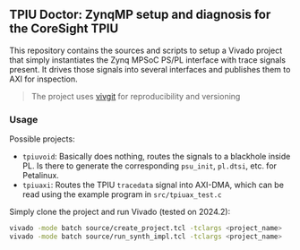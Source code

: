 ## TPIU Doctor: ZynqMP setup and diagnosis for the CoreSight TPIU

This repository contains the sources and scripts to setup a Vivado project that simply instantiates the Zynq MPSoC PS/PL interface with trace signals present. It drives those signals into several interfaces and publishes them to AXI for inspection.

> The project uses [vivgit](https://github.com/QDucasse/vivgit) for reproducibility and versioning

### Usage

Possible projects:
- `tpiuvoid`: Basically does nothing, routes the signals to a blackhole inside PL. Is there to generate the corresponding `psu_init`, `pl.dtsi`, etc. for Petalinux.
- `tpiuaxi`: Routes the TPIU `tracedata` signal into AXI-DMA, which can be read using the example program in `src/tpiuax_test.c`

Simply clone the project and run Vivado (tested on 2024.2):

```bash
vivado -mode batch source/create_project.tcl -tclargs <project_name>
vivado -mode batch source/run_synth_impl.tcl -tclargs <project_name>
```
